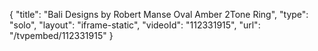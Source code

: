 {
    "title": "Bali Designs by Robert Manse Oval Amber 2Tone Ring",
    "type": "solo",
    "layout": "iframe-static",
    "videoId": "112331915",
    "url": "\/tvpembed\/112331915"
}